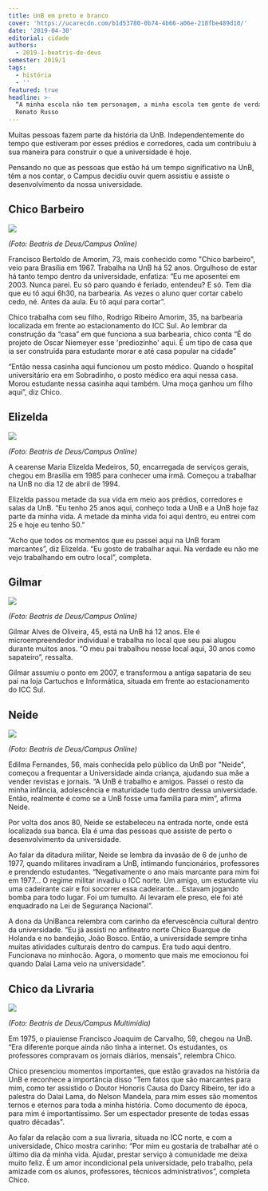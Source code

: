 ```yaml
---
title: UnB em preto e branco
cover: 'https://ucarecdn.com/b1d53780-0b74-4b66-a06e-218fbe489d10/'
date: '2019-04-30'
editorial: cidade
authors:
  - 2019-1-beatris-de-deus
semester: 2019/1
tags:
  - história
  - ''
featured: true
headline: >-
  “A minha escola não tem personagem, a minha escola tem gente de verdade” -
  Renato Russo
---
```

Muitas pessoas fazem parte da história da UnB. Independentemente do tempo que estiveram por esses prédios e corredores, cada um contribuiu à sua maneira para construir o que a universidade é hoje.

 Pensando no que as pessoas que estão há um tempo significativo na UnB, têm a nos contar, o Campus decidiu ouvir quem assistiu e assiste o desenvolvimento da nossa universidade.

## Chico Barbeiro

![](https://ucarecdn.com/e0b62063-fec3-4a06-9719-72a73dd9a8ea/)

_(Foto: Beatris de Deus/Campus Online)_

Francisco Bertoldo de Amorim, 73, mais conhecido como "Chico barbeiro", veio para Brasília em 1967. Trabalha na UnB há 52 anos. Orgulhoso de estar há tanto tempo dentro da universidade, enfatiza: “Eu me aposentei em 2003. Nunca parei. Eu só paro quando é feriado, entendeu? E só. Tem dia que eu tô aqui 6h30, na barbearia. As vezes o aluno quer cortar cabelo cedo, né. Antes da aula. Eu tô aqui para cortar”.

Chico trabalha com seu filho, Rodrigo Ribeiro Amorim, 35, na barbearia localizada em frente ao estacionamento do ICC Sul. Ao lembrar da construção da “casa” em que funciona a sua barbearia, chico conta “É do projeto de Oscar Niemeyer esse 'prediozinho' aqui. É um tipo de casa que ia ser construída para estudante morar e até casa popular na cidade”

“Então nessa casinha aqui funcionou um posto médico. Quando o hospital universitário era em Sobradinho, o posto médico era aqui nessa casa. Morou estudante nessa casinha aqui também. Uma moça ganhou um filho aqui”, diz Chico. 

## Elizelda

![](https://ucarecdn.com/48542bed-9c9f-4f4a-a0b4-567eae2b0900/)

_(Foto: Beatris de Deus/Campus Online)_

A cearense Maria Elizelda Medeiros, 50, encarregada de serviços gerais, chegou em Brasília em 1985 para conhecer uma irmã. Começou a trabalhar na UnB no dia 12 de abril de 1994.  

Elizelda passou metade da sua vida em meio aos prédios, corredores e salas da UnB. “Eu tenho 25 anos aqui, conheço toda a UnB e a UnB hoje faz parte da minha vida. A metade da minha vida foi aqui dentro, eu entrei com 25 e hoje eu tenho 50.”

“Acho que todos os momentos que eu passei aqui na UnB foram marcantes”, diz Elizelda. “Eu gosto de trabalhar aqui. Na verdade eu não me vejo trabalhando em outro local”, completa. 

## Gilmar

![](https://ucarecdn.com/6f3808ab-a636-4fd0-9ef4-f2533ee150a4/)

_(Foto: Beatris de Deus/Campus Online)_

Gilmar Alves de Oliveira, 45, está na UnB há 12 anos. Ele é microempreendedor individual e trabalha no local que seu pai alugou durante muitos anos. “O meu pai trabalhou nesse local aqui, 30 anos como sapateiro”, ressalta. 

Gilmar assumiu o ponto em 2007, e transformou a antiga sapataria de seu pai na loja Cartuchos e Informática, situada em frente ao estacionamento do ICC Sul. 

## Neide

![](https://ucarecdn.com/b18042cb-695e-4e35-8f43-058bad81d6d4/)

_(Foto: Beatris de Deus/Campus Online)_

Edilma Fernandes, 56, mais conhecida pelo público da UnB por "Neide", começou a frequentar a Universidade ainda criança, ajudando sua mãe a vender revistas e jornais. “A UnB é trabalho e amigos. Passei o resto da minha infância, adolescência e maturidade tudo dentro dessa universidade. Então, realmente é como se a UnB fosse uma família para mim”, afirma Neide. 

Por volta dos anos 80, Neide se estabeleceu na entrada norte, onde está localizada sua banca. Ela é uma das pessoas que assiste de perto o desenvolvimento da universidade.

Ao falar da ditadura militar, Neide se lembra da invasão de 6 de junho de 1977, quando militares invadiram a UnB, intimando funcionários, professores e prendendo estudantes. “Negativamente o ano mais marcante para mim foi em 1977... O regime militar invadiu o ICC norte. Um amigo, um estudante viu uma cadeirante cair e foi socorrer essa cadeirante... Estavam jogando bomba para todo lugar. Foi um tumulto. Aí levaram ele preso, ele foi até enquadrado na Lei de Segurança Nacional”. 

A dona da UniBanca relembra com carinho da efervescência cultural dentro da universidade. “Eu já assisti no anfiteatro norte Chico Buarque de Holanda e no bandejão, João Bosco. Então, a universidade sempre tinha muitas atividades culturais dentro do campus. Era tudo aqui dentro.  Funcionava no minhocão. Agora, o momento que mais me emocionou foi quando Dalai Lama veio na universidade”.

## Chico da Livraria

![](https://ucarecdn.com/f6d4adeb-228f-4297-bddd-2fd4afbc8063/)

_(Foto: Beatris de Deus/Campus Multimídia)_

Em 1975, o piauiense Francisco Joaquim de Carvalho, 59, chegou na UnB. “Era diferente porque ainda não tinha a internet. Os estudantes, os professores compravam os jornais diários, mensais”, relembra Chico.

Chico presenciou momentos importantes, que estão gravados na história da UnB e reconhece a importância disso “Tem fatos que são marcantes para mim, como ter assistido o Doutor Honoris Causa do Darcy Ribeiro, ter ido a palestra do Dalai Lama, do Nelson Mandela, para mim esses são momentos ternos e eternos para toda a minha história. Como documento de época, para mim é importantíssimo. Ser um espectador presente de todas essas quatro décadas". 

Ao falar da relação com a sua livraria, situada no ICC norte, e com a universidade, Chico mostra carinho: “Por mim eu gostaria de trabalhar até o último dia da minha vida. Ajudar, prestar serviço à comunidade me deixa muito feliz. É um amor incondicional pela universidade, pelo trabalho, pela amizade com os alunos, professores, técnicos administrativos”, completa Chico.
